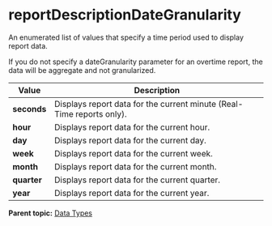 # reportDescriptionDateGranularity

An enumerated list of values that specify a time period used to display report data.

If you do not specify a dateGranularity parameter for an overtime report, the data will be aggregate and not granularized.

|Value|Description|
|-----|-----------|
|**seconds** |Displays report data for the current minute \(Real-Time reports only\).|
|**hour** |Displays report data for the current hour.|
|**day** |Displays report data for the current day.|
|**week** |Displays report data for the current week.|
|**month** |Displays report data for the current month.|
|**quarter** |Displays report data for the current quarter.|
|**year** |Displays report data for the current year.|

**Parent topic:** [Data Types](../data_types/datatypes.md)

